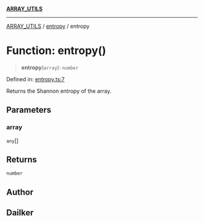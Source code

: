 [**ARRAY_UTILS**](../../README.md)

***

[ARRAY_UTILS](../../README.md) / [entropy](../README.md) / entropy

# Function: entropy()

> **entropy**(`array`): `number`

Defined in: [entropy.ts:7](https://github.com/dailker/everyutil/blob/febb9ddd747c27fb11272f2ad88aedb1ae4d7cba/src/array/entropy.ts#L7)

Returns the Shannon entropy of the array.

## Parameters

### array

`any`[]

## Returns

`number`

## Author

## Dailker
